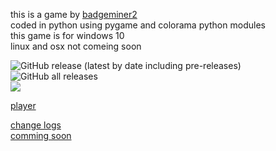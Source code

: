 <p>this is a game by <a href="https://www.youtube.com/channel/UCjAvDTreaiy5hI0sdLPQh3g">badgeminer2</a><br>
coded in python using pygame and colorama python modules <br>
this game is for windows 10 <br>linux and osx not comeing soon</p>
<img alt="GitHub release (latest by date including pre-releases)" src="https://img.shields.io/github/v/release/badgeminer2dev/dungon-crawler-game?include_prereleases&style=plastic&color=orange">
<img alt="GitHub all releases" src="https://img.shields.io/github/downloads/badgeminer2dev/dungon-crawler-game/total?style=plastic"><br>
<img src="https://img.shields.io/badge/dynamic/json?color=orange&label=priority&query=priority&url=https%3A%2F%2Fraw.githubusercontent.com%2Fbadgeminer2dev%2Fdungon-crawler-game%2Fwiki%2Fdat%2Finfo.json"><br>

<a href="https://badgeminer2dev.github.io/dungon-crawler-game/player"> player</a><br>

<a href="https://badgeminer2dev.github.io/dungon-crawler-game/changelogs">change logs</a><br>
<a href="https://badgeminer2dev.github.io/dungon-crawler-game/commingsoon">comming soon</a>
